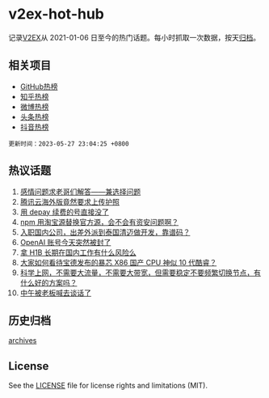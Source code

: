 # v2ex-hot-hub

 记录[V2EX](https://www.v2ex.com/)从 2021-01-06 日至今的热门话题。每小时抓取一次数据，按天[归档](archives)。
 
 ## 相关项目

- [GitHub热榜](https://github.com/snaildev/github-hot-hub)
- [知乎热榜](https://github.com/snaildev/zhihu-hot-hub)
- [微博热榜](https://github.com/snaildev/weibo-hot-hub)
- [头条热榜](https://github.com/snaildev/toutiao-hot-hub)
- [抖音热榜](https://github.com/snaildev/douyin-hot-hub)


 `更新时间：2023-05-27 23:04:25 +0800`

## 热议话题

1. [感情问题求老哥们解答——兼选择问题](https://www.v2ex.com/t/943323)
1. [腾讯云海外版竟然要求上传护照](https://www.v2ex.com/t/943347)
1. [用 depay 续费的号直接没了](https://www.v2ex.com/t/943370)
1. [npm 用淘宝源替换官方源，会不会有资安问题啊？](https://www.v2ex.com/t/943410)
1. [入职国内公司，出差外派到泰国清迈做开发，靠谱码？](https://www.v2ex.com/t/943475)
1. [OpenAI 账号今天突然被封了](https://www.v2ex.com/t/943395)
1. [拿 H1B 长期在国内工作有什么风险么](https://www.v2ex.com/t/943404)
1. [大家如何看待宝德发布的暴芯 X86 国产 CPU 神似 10 代酷睿？](https://www.v2ex.com/t/943346)
1. [科学上网，不需要大流量，不需要大带宽，但需要稳定不要频繁切换节点，有什么好的方案吗？](https://www.v2ex.com/t/943430)
1. [中午被老板喊去谈话了](https://www.v2ex.com/t/943429)

## 历史归档

[archives](archives)

## License

See the [LICENSE](LICENSE) file for license rights and limitations (MIT).
